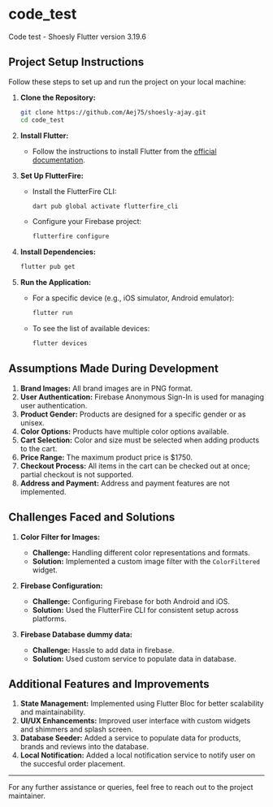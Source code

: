 # code_test

Code test - Shoesly
Flutter version 3.19.6


## Project Setup Instructions

Follow these steps to set up and run the project on your local machine:

1. **Clone the Repository:**
    ```bash
    git clone https://github.com/Aej75/shoesly-ajay.git
    cd code_test
    ```

2. **Install Flutter:**
    - Follow the instructions to install Flutter from the [official documentation](https://flutter.dev/docs/get-started/install).

3. **Set Up FlutterFire:**
    - Install the FlutterFire CLI:
        ```bash
        dart pub global activate flutterfire_cli
        ```
    - Configure your Firebase project:
        ```bash
        flutterfire configure
        ```

4. **Install Dependencies:**
    ```bash
    flutter pub get
    ```

5. **Run the Application:**
    - For a specific device (e.g., iOS simulator, Android emulator):
        ```bash
        flutter run
        ```
    - To see the list of available devices:
        ```bash
        flutter devices
        ```

## Assumptions Made During Development

1. **Brand Images:** All brand images are in PNG format.
2. **User Authentication:** Firebase Anonymous Sign-In is used for managing user authentication.
3. **Product Gender:** Products are designed for a specific gender or as unisex.
4. **Color Options:** Products have multiple color options available.
5. **Cart Selection:** Color and size must be selected when adding products to the cart.
6. **Price Range:** The maximum product price is $1750.
7. **Checkout Process:** All items in the cart can be checked out at once; partial checkout is not supported.
8. **Address and Payment:** Address and payment features are not implemented.

## Challenges Faced and Solutions

1. **Color Filter for Images:**
    - **Challenge:** Handling different color representations and formats.
    - **Solution:** Implemented a custom image filter with the `ColorFiltered` widget.

2. **Firebase Configuration:**
    - **Challenge:** Configuring Firebase for both Android and iOS.
    - **Solution:** Used the FlutterFire CLI for consistent setup across platforms.

3. **Firebase Database dummy data:**
    - **Challenge:** Hassle to add data in firebase.
    - **Solution:** Used custom service to populate data in database.


## Additional Features and Improvements

1. **State Management:** Implemented using Flutter Bloc for better scalability and maintainability.
2. **UI/UX Enhancements:** Improved user interface with custom widgets and shimmers and splash screen.
3. **Database Seeder:** Added a service to populate data for  products, brands and reviews into the database.
3. **Local Notification:** Added a local notification service to notify user on the succesful order placement.

---

For any further assistance or queries, feel free to reach out to the project maintainer.
